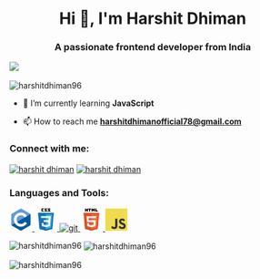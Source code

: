 
<h1 align="center">Hi 👋, I'm Harshit Dhiman</h1>
<h3 align="center">A passionate frontend developer from India</h3>
<img src="https://cdn.dribbble.com/users/1162077/screenshots/3848914/media/320984a9ca58b3c73274c9259ecf6de8.gif">

<p align="left"> <img src="https://komarev.com/ghpvc/?username=harshitdhiman96&label=Profile%20views&color=0e75b6&style=flat" alt="harshitdhiman96" /> </p>

- 🌱 I’m currently learning **JavaScript**

- 📫 How to reach me **harshitdhimanofficial78@gmail.com**

<h3 align="left">Connect with me:</h3>
<p align="left">
<a href="www.linkedin.com/in/harshit-dhiman-135b25287" target="blank"><img align="center" src="https://raw.githubusercontent.com/rahuldkjain/github-profile-readme-generator/master/src/images/icons/Social/linked-in-alt.svg" alt="harshit dhiman" height="30" width="40" /></a>
<a href="https://www.instagram.com/harshitdhiman1902?igsh=NXVhMnkzbDFtMnFx" target="blank"><img align="center" src="https://raw.githubusercontent.com/rahuldkjain/github-profile-readme-generator/master/src/images/icons/Social/instagram.svg" alt="harshit dhiman" height="30" width="40" /></a>
</p>

<h3 align="left">Languages and Tools:</h3>
<p align="left"> <a href="https://www.cprogramming.com/" target="_blank" rel="noreferrer"> <img src="https://raw.githubusercontent.com/devicons/devicon/master/icons/c/c-original.svg" alt="c" width="40" height="40"/> </a> <a href="https://www.w3schools.com/css/" target="_blank" rel="noreferrer"> <img src="https://raw.githubusercontent.com/devicons/devicon/master/icons/css3/css3-original-wordmark.svg" alt="css3" width="40" height="40"/> </a> <a href="https://git-scm.com/" target="_blank" rel="noreferrer"> <img src="https://www.vectorlogo.zone/logos/git-scm/git-scm-icon.svg" alt="git" width="40" height="40"/> </a> <a href="https://www.w3.org/html/" target="_blank" rel="noreferrer"> <img src="https://raw.githubusercontent.com/devicons/devicon/master/icons/html5/html5-original-wordmark.svg" alt="html5" width="40" height="40"/> </a> <a href="https://developer.mozilla.org/en-US/docs/Web/JavaScript" target="_blank" rel="noreferrer"> <img src="https://raw.githubusercontent.com/devicons/devicon/master/icons/javascript/javascript-original.svg" alt="javascript" width="40" height="40"/> </a> </p>

<p><img align="left" src="https://github-readme-stats.vercel.app/api/top-langs?username=harshitdhiman96&show_icons=true&locale=en&layout=compact" alt="harshitdhiman96" /></p>

<p>&nbsp;<img align="center" src="https://github-readme-stats.vercel.app/api?username=harshitdhiman96&show_icons=true&locale=en" alt="harshitdhiman96" /></p>

<p><img align="center" src="https://github-readme-streak-stats.herokuapp.com/?user=harshitdhiman96&" alt="harshitdhiman96" /></p>
